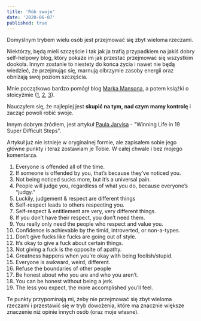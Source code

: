 ```yaml
---
title: 'Rób swoje'
date: '2020-06-07'
published: true
---
```


Domyślnym trybem wielu osób jest przejmować się zbyt wieloma rzeczami.

Niektórzy, będą mieli szczęście i tak jak ja trafią przypadkiem na jakiś dobry self-helpowy blog, który pokaże im jak przestać przejmować się wszystkim dookoła. Innym zostanie to niestety do końca życia i nawet nie będą wiedzieć, że przejmując się, marnują olbrzymie zasoby energii oraz obniżają swój poziom szczęścia.

Mnie początkowo bardzo pomógł blog [Marka Mansona](https://markmanson.net/), a potem książki o stoicyźmie ([1](https://www.amazon.com/Guide-Good-Life-Ancient-Stoic-ebook/dp/B0040JHNQG/), [2](https://www.amazon.com/Daily-Stoic-Meditations-Wisdom-Perseverance-ebook/dp/B01HNJIJB2), [3](https://www.amazon.com/Letters-Stoic-Epistulae-Lucilium-Classics-ebook/dp/B002RI99KK/)).

Nauczyłem się, że najlepiej jest **skupić na tym, nad czym mamy kontrolę** i zacząć powoli robić swoje.

Innym dobrym źródłem, jest artykuł [Paula Jarvisa](https://pjrvs.com/) - "Winning Life in 19 Super Difficult Steps".

Artykuł już nie istnieje w oryginalnej formie, ale zapisałem sobie jego główne punkty i teraz zostawiam je Tobie. W całej chwale i bez mojego komentarza.

1. Everyone is offended all of the time.
1. If someone is offended by you, that’s because they’ve noticed you.
1. Not being noticed sucks more, but it’s a universal pain.
1. People will judge you, regardless of what you do, because everyone’s “judgy.”
1. Luckily, judgement & respect are different things
1. Self-respect leads to others respecting you.
1. Self-respect & entitlement are very, very different things.
1. If you don’t have their respect, you don’t need them.
1. You really only need the people who respect and value you.
1. Confidence is achievable by the timid, introverted, or non-a-types.
1. Don’t give fucks like fucks are going out of style.
1. It’s okay to give a fuck about certain things.
1. Not giving a fuck is the opposite of apathy.
1. Greatness happens when you’re okay with being foolish/stupid.
1. Everyone is awkward, weird, different.
1. Refuse the boundaries of other people
1. Be honest about who you are and who you aren’t.
1. You can be honest without being a jerk.
1. The less you expect, the more accomplished you’ll feel.

Te punkty przypominają mi, żeby nie przejmować się zbyt wieloma rzeczami i przestawić się w tryb dowożenia, które ma znacznie większe znaczenie niż opinie innych osób (oraz moje własne).
